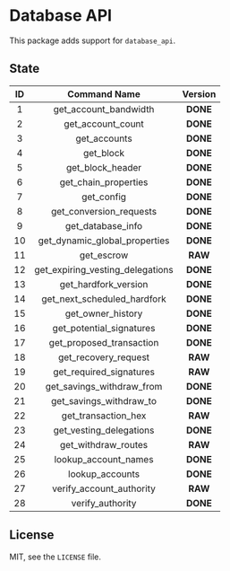 # Database API

This package adds support for `database_api`.

## State

| **ID** | **Command Name** | **Version** |
| :-: | :-: | :-: |
| 1 | get_account_bandwidth | **DONE** |
| 2 | get_account_count | **DONE** |
| 3 | get_accounts | **DONE** |
| 4 | get_block | **DONE** |
| 5 | get_block_header | **DONE** |
| 6 | get_chain_properties | **DONE** |
| 7 | get_config | **DONE** |
| 8 | get_conversion_requests | **DONE** |
| 9 | get_database_info | **DONE** |
| 10 | get_dynamic_global_properties | **DONE** |
| 11 | get_escrow | **RAW** |
| 12 | get_expiring_vesting_delegations | **DONE** |
| 13 | get_hardfork_version | **DONE** |
| 14 | get_next_scheduled_hardfork | **DONE** |
| 15 | get_owner_history | **DONE** |
| 16 | get_potential_signatures | **DONE** |
| 17 | get_proposed_transaction | **DONE** |
| 18 | get_recovery_request | **RAW** |
| 19 | get_required_signatures | **RAW** |
| 20 | get_savings_withdraw_from | **DONE** |
| 21 | get_savings_withdraw_to | **DONE** |
| 22 | get_transaction_hex | **RAW** |
| 23 | get_vesting_delegations | **DONE** |
| 24 | get_withdraw_routes | **RAW** |
| 25 | lookup_account_names | **DONE** |
| 26 | lookup_accounts | **DONE** |
| 27 | verify_account_authority | **RAW** |
| 28 | verify_authority | **DONE** |

## License

MIT, see the `LICENSE` file.

